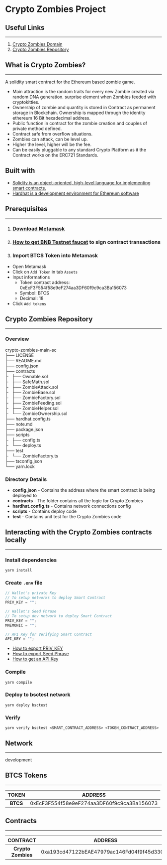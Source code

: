 # Crypto Zombies Project

## Useful Links

---
1. [Crypto Zombies Domain](http://dev.crypto-zombie.ai-studio-work.net/)
2. [Crypto Zombies Repository](https://github.com/btc-studio/crypto-zombies-main-sc)

## What is Crypto Zombies?

---

A solidity smart contract for the Ethereum based zombie game.

- Main attraction is the random traits for every new Zombie created via random DNA generation. surprise element when Zombies feeded with cryptokitties.
- Ownership of zombie and quantity is stored in Contract as permanent storage in Blockchain. Ownership is mapped through the identity ethereum 16 Bit hexadecimal address.
- Public function in contract for the zombie creation and couples of private method defined.
- Contract safe from overflow situations.
- Zombies can attack, can be level up.
- Higher the level, higher will be the fee.
- Can be easily pluggable to any standard Crypto Platform as it the Contract works on the ERC721 Standards.

## Built with

- [Solidity is an object-oriented, high-level language for implementing smart contracts.](https://docs.soliditylang.org/en/v0.8.16/)
- [Hardhat is a development environment for Ethereum software](https://hardhat.org/)

## Prerequisites

---

1. ### [Download Metamask](https://metamask.io/)

2. ### [How to get BNB Testnet faucet](https://btc-studio.larksuite.com/wiki/wikusFiRaJa6cfEcDf9EqBnERWy#doxusUiCGCekoGECUiEFRcxfmsg) to sign contract transactions 

3. ### Import BTCS Token into Metamask

- Open Metamask
- Click on `Add Token` in tab `Assets`
- Input informations
  - Token contract address: 0xEcF3F554f58e9eF274aa3DF60f9c9ca3Ba156073
  - Symbol: BTCS
  - Decimal: 18
- Click `Add tokens`

## Crypto Zombies Repository

---

### Overview

crypto-zombies-main-sc  
├── LICENSE  
├── README.md  
├── config.json  
├── contracts  
├   ├── Ownable.sol  
├   ├── SafeMath.sol  
├   ├── ZombieAttack.sol  
├   ├── ZombieBase.sol  
├   ├── ZombieFactory.sol  
├   ├── ZombieFeeding.sol  
├   ├── ZombieHelper.sol  
├   └── ZombieOwnership.sol  
├── hardhat.config.ts  
├── note.md  
├── package.json  
├── scripts  
├   ├── config.ts  
├   └── deploy.ts  
├── test  
├   └── ZombieFactory.ts  
├── tsconfig.json  
└── yarn.lock

### Directory Details

- **config.json** - Contains the address where the smart contract is being deployed to
- **contracts** - The folder contains all the logic for Crypto Zombies
- **hardhat.config.ts** - Contains network connections config
- **scripts** - Contains deploy code
- **test** - Contains unit test for the Crypto Zombies code

## Interacting with the Crypto Zombies contracts locally

---

### Install dependencies

```shell
yarn install
```

### Create `.env` file

```js
// Wallet's private Key
// To setup networks to deploy Smart Contract
PRIV_KEY = "";

// Wallet's Seed Phrase
// To setup dev network to deploy Smart Contract
PRIV_KEY = "";
MNEMONIC = "";

// API Key for Verifying Smart Contract
API_KEY = "";
```

- [How to export PRIV_KEY](https://btc-studio.larksuite.com/wiki/wikusWC0RM0J8YikBm1R3hy1Hph)
- [How to export Seed Phrase](https://btc-studio.larksuite.com/wiki/wikusWC0RM0J8YikBm1R3hy1Hph)
- [How to get an API Key](https://docs.bscscan.com/getting-started/viewing-api-usage-statistics)

### Compile

```shell
yarn compile
```

### Deploy to bsctest network

```shell
yarn deploy bsctest
```

### Verify

```shell
yarn verify bsctest <SMART_CONTRACT_ADDRESS> <TOKEN_CONTRACT_ADDRESS>
```

## Network
---

development

## BTCS Tokens

---

|  TOKEN   |                  ADDRESS                   |
| :------: | :----------------------------------------: |
| **BTCS** | 0xEcF3F554f58e9eF274aa3DF60f9c9ca3Ba156073 |

## Contracts

---

|      CONTRACT      |                  ADDRESS                   |
| :----------------: | :----------------------------------------: |
| **Crypto Zombies** | 0xa193cd47122bEAE47979ac146Fd04f9f45d33057 |
